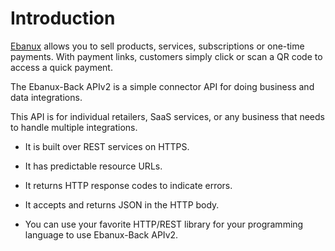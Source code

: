 # Introduction

[Ebanux](https://ebanux.com) allows you to sell products, services, subscriptions or one-time payments. With payment links,
customers simply click or scan a QR code to access a quick payment.

The Ebanux-Back APIv2 is a simple connector API for doing business and data integrations.

This API is for individual retailers, SaaS services, or any business that needs to handle multiple integrations.

* It is built over REST services on HTTPS.

* It has predictable resource URLs.

* It returns HTTP response codes to indicate errors.

* It accepts and returns JSON in the HTTP body.

* You can use your favorite HTTP/REST library for your programming language to use Ebanux-Back APIv2.